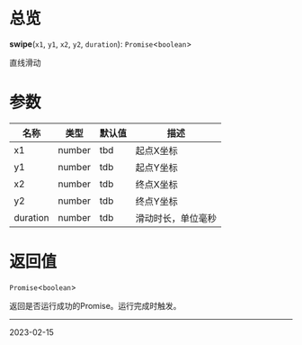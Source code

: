 # 总览

**swipe**(`x1`, `y1`, `x2`, `y2`, `duration`): `Promise`<`boolean`>

直线滑动

# 参数

| 名称     | 类型   | 默认值 | 描述               |
| -------- | ------ | ------ | ------------------ |
| x1       | number | tbd    | 起点X坐标          |
| y1       | number | tdb    | 起点Y坐标          |
| x2       | number | tdb    | 终点X坐标          |
| y2       | number | tdb    | 终点Y坐标          |
| duration | number | tdb    | 滑动时长，单位毫秒 | 

# 返回值

`Promise`<`boolean`>

返回是否运行成功的Promise。运行完成时触发。

---
2023-02-15
